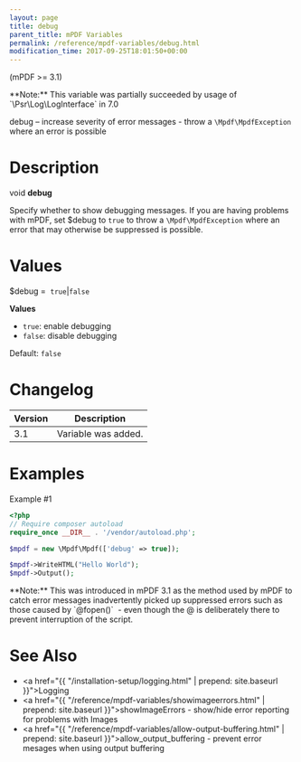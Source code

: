 ```yaml
---
layout: page
title: debug
parent_title: mPDF Variables
permalink: /reference/mpdf-variables/debug.html
modification_time: 2017-09-25T18:01:50+00:00
---
```


(mPDF >= 3.1)

<div class="alert alert-info" role="alert" markdown="1">
  **Note:** This variable was partially succeeded by usage of `\Psr\Log\LogInterface` in 7.0
</div>

debug – increase severity of error messages - throw a `\Mpdf\MpdfException` where an error is possible

# Description

void **debug**

Specify whether to show debugging messages. If you are having problems with mPDF, set
<span class="parameter">$debug</span> to `true` to throw a `\Mpdf\MpdfException` where an error that may otherwise be suppressed is possible.

# Values

<span class="parameter">$debug</span> =  `true`\|`false`

**Values**

* `true`: enable debugging
* `false`: disable debugging

Default: `false`

# Changelog

<table class="table">
<thead>
<tr>
  <th>Version</th>
  <th>Description</th>
</tr>
</thead>
<tbody>
<tr>
  <td>3.1</td>
  <td>Variable was added.</td>
</tr>
</tbody>
</table>

# Examples

Example #1

```php
<?php
// Require composer autoload
require_once __DIR__ . '/vendor/autoload.php';

$mpdf = new \Mpdf\Mpdf(['debug' => true]);

$mpdf->WriteHTML("Hello World");
$mpdf->Output();

```

<div class="alert alert-info" role="alert" markdown="1">
  **Note:** This was introduced in mPDF 3.1 as the method used by mPDF to catch error messages
  inadvertently picked up suppressed errors such as those caused by `@fopen()`  - even though the @ is deliberately
  there to prevent interruption of the script.
</div>

# See Also

- <a href="{{ "/installation-setup/logging.html" | prepend: site.baseurl }}">Logging</a>
- <a href="{{ "/reference/mpdf-variables/showimageerrors.html" | prepend: site.baseurl }}">showImageErrors</a> - show/hide error reporting for problems with Images
- <a href="{{ "/reference/mpdf-variables/allow-output-buffering.html" | prepend: site.baseurl }}">allow_output_buffering</a> - prevent error mesages when using output buffering


